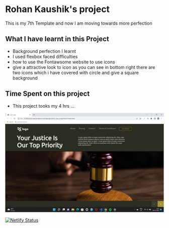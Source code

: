 # Rohan Kaushik's project

This is my 7th Template and now I am moving towards more perfection 

## What I have learnt in this Project
   - Background perfection I learnt 
   - I used flexbox faced difficulties 
   - how to use the Fontawsome website to use icons
   - give a attractive look to icon as you can see in bottom right there are two icons which i have covered with circle and give a square background 


## Time Spent on this project

- This project tooks my 4 hrs ...


![7th_Project](./preview.png)


[![Netlify Status](https://api.netlify.com/api/v1/badges/a1d230d3-a25b-4b17-891e-97eb1b313980/deploy-status)](https://rohankaushik7thproject.netlify.app/)